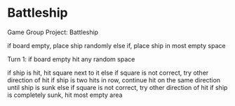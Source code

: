 # Battleship
Game Group Project: Battleship

if board empty, place ship randomly
else if, place ship in most empty space

Turn 1: if board empty hit any random space

if ship is hit, hit square next to it
    else if square is not correct, try other direction of hit
if ship is two hits in row, continue hit on the same direction until ship is sunk
    else if square is not correct, try other direction of hit
if ship is completely sunk, hit most empty area

